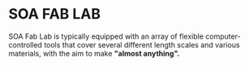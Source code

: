 # SOA FAB LAB
SOA Fab Lab is typically equipped with an array of flexible computer-controlled tools that cover several different length scales and various materials, with the aim to make <strong> "almost anything".</strong>
